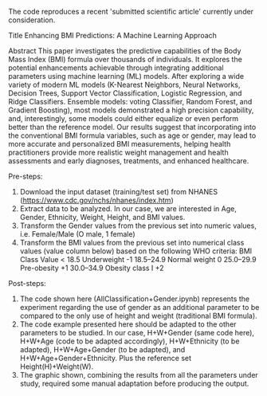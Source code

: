 The code reproduces a recent 'submitted scientific article' currently under consideration.

Title 
Enhancing BMI Predictions: A Machine Learning Approach

Abstract
This paper investigates the predictive capabilities of the Body Mass Index (BMI) formula over thousands of individuals. It explores the potential enhancements achievable through integrating additional parameters using machine learning (ML) models. After exploring a wide variety of modern ML models (K-Nearest Neighbors, Neural Networks, Decision Trees, Support Vector Classification, Logistic Regression, and Ridge Classifiers. Ensemble models: voting Classifier, Random Forest, and Gradient Boosting), most models demonstrated a high precision capability, and, interestingly, some models could either equalize or even perform better than the reference model. Our results suggest that incorporating into the conventional BMI formula variables, such as age or gender, may lead to more accurate and personalized BMI measurements, helping health practitioners provide more realistic weight management and health assessments and early diagnoses, treatments, and enhanced healthcare. 

Pre-steps:
  1. Download the input dataset (training/test set) from NHANES (https://www.cdc.gov/nchs/nhanes/index.htm)
  2. Extract data to be analyzed. In our case, we are interested in Age, Gender, Ethnicity, Weight, Height, and BMI values.
  3. Transform the Gender values from the previous set into numeric values, i.e. Female/Male (O male, 1 female)
  4. Transform the BMI values from the previous set into numerical class values (value column below) based on the following WHO criteria:
             BMI	Class            Value
          < 18.5	Underweight       -1
        18.5–24.9	Normal weight      0
        25.0–29.9	Pre-obesity       +1
        30.0–34.9	Obesity class I   +2

Post-steps:
  1. The code shown here (AllClassification+Gender.ipynb) represents the experiment regarding the use of gender as an additional parameter to be compared to the only use of height and weight (traditional BMI formula).
  2. The code example presented here should be adapted to the other parameters to be studied. In our case, H+W+Gender (same code here), H+W+Age (code to be adapted accordingly), H+W+Ethnicity (to be adapted), H+W+Age+Gender (to be adapted), and H+W+Age+Gender+Ethnicity. Plus the reference set Height(H)+Weight(W).
  3. The graphic shown, combining the results from all the parameters under study, required some manual adaptation before producing the output.
